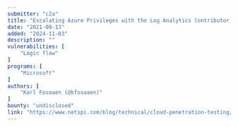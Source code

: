 ```yaml
---
submitter: "c2a"
title: "Escalating Azure Privileges with the Log Analytics Contributor Role"
date: "2021-09-13"
added: "2024-11-03"
description: ""
vulnerabilities: [
    "Logic flaw"
]
programs: [
    "Microsoft"
]
authors: [
    "Karl Fosaaen (@kfosaaen)"
]
bounty: "undisclosed"
link: "https://www.netspi.com/blog/technical/cloud-penetration-testing/escalating-azure-privileges-with-the-log-analystics-contributor-role/"
---
```




